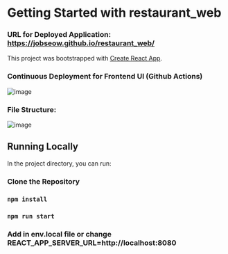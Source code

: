 # Getting Started with restaurant_web

###  URL for Deployed Application: https://jobseow.github.io/restaurant_web/

This project was bootstrapped with [Create React App](https://github.com/facebook/create-react-app).

### Continuous Deployment for Frontend UI (Github Actions)

![image](https://github.com/JobSeow/restaurant_web/assets/46678618/6e119a33-a732-4176-85a0-ca7abd66ffb1)

### File Structure:

![image](https://github.com/JobSeow/restaurant_web/assets/46678618/dd2e1e63-e81a-44db-a2ee-a86132d03eeb)



## Running Locally

In the project directory, you can run:

### Clone the Repository

### `npm install`


### `npm run start`


### Add in env.local file or change REACT_APP_SERVER_URL=http://localhost:8080
